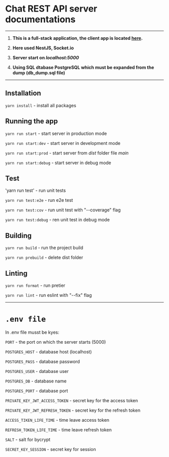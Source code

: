 # Chat REST API server documentations

----

1. **This is a full-stack application, the client app is located [here](https://github.com/mykola-kond-73/chat).**

2. **Here used NestJS, Socket.io**

3. **Server start on *localhost:5000***

4. **Using SQL dtabase PostgreSQL which must be expanded from the dump (db_dump.sql file)**

---

## Installation

`yarn install` - install all packages

## Running the app

`yarn run start` - start server in production mode

`yarn run start:dev` - start server in development mode

`yarn run start:prod` - start server from *dist* folder file *main*

`yarn run start:debug` - start server in debug mode 

## Test

'yarn run test' - run unit tests

`yarn run test:e2e` - run e2e test

`yarn run test:cov` - run unit test with "--coverage" flag

`yarn run test:debug` - ren unit test in debug mode

## Building

`yarn run build` - run the project build

`yarn run prebuild` - delete dist folder

## Linting 

`yarn run format` - run pretier

`yarn run lint` - run eslint with "--fix" flag

----

# `.env file`
In .env file musst be kyes:

`PORT` - the port on which the server starts (5000)

`POSTGRES_HOST` - database host (localhost)

`POSTGRES_PASS` - database password

`POSTGRES_USER` - database user

`POSTGRES_DB` - database name

`POSTGRES_PORT` - database port

`PRIVATE_KEY_JWT_ACCESS_TOKEN` - secret key for the access token

`PRIVATE_KEY_JWT_REFRESH_TOKEN` - secret key for the refresh token

`ACCESS_TIKEN_LIFE_TIME` - time leave access token

`REFRESH_TOKEN_LIFE_TIME` - time leave refresh token

`SALT` - salt for bycrypt

`SECRET_KEY_SESSION` - secret key for session
